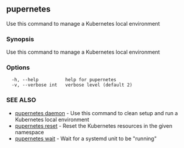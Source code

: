 ## pupernetes

Use this command to manage a Kubernetes local environment

### Synopsis

Use this command to manage a Kubernetes local environment

### Options

```
  -h, --help          help for pupernetes
  -v, --verbose int   verbose level (default 2)
```

### SEE ALSO

* [pupernetes daemon](pupernetes_daemon.md)	 - Use this command to clean setup and run a Kubernetes local environment
* [pupernetes reset](pupernetes_reset.md)	 - Reset the Kubernetes resources in the given namespace
* [pupernetes wait](pupernetes_wait.md)	 - Wait for a systemd unit to be "running"

